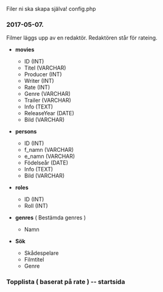 Filer ni ska skapa själva!
config.php


### 2017-05-07. 
Filmer läggs upp av en redaktör. Redaktören står för rateing. 

* **movies**
  * ID (INT)
  * Titel (VARCHAR)
  * Producer (INT)
  * Writer (INT)
  * Rate (INT)
  * Genre (VARCHAR)
  * Trailer (VARCHAR)
  * Info (TEXT)
  * ReleaseYear (DATE)
  * Bild (VARCHAR)
 
* **persons**
  * ID (INT)
  * f_namn (VARCHAR)
  * e_namn (VARCHAR)
  * Födelseår (DATE)
  * Info (TEXT)
  * Bild (VARCHAR)

* **roles**
  * ID (INT)
  * Roll (INT)
 
* **genres** ( Bestämda genres )
  * Namn

* **Sök**
  * Skådespelare
  * Filmtitel
  * Genre

### Topplista ( baserat på rate ) -- startsida
